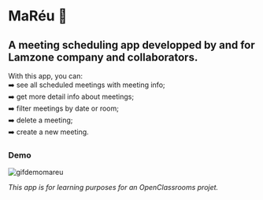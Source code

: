 # MaRéu 🤝

## A meeting scheduling app developped by and for Lamzone company and collaborators.

With this app, you can: <br />
➡️ see all scheduled meetings with meeting info; <br />
➡️ get more detail info about meetings; <br />
➡️ filter meetings by date or room; <br />
➡️ delete a meeting; <br />
➡️ create a new meeting. <br />

### Demo

![gifdemomareu](https://user-images.githubusercontent.com/96174269/213779937-9eca9854-1be7-4b8e-8c95-2e734d04f5d4.gif)

*This app is for learning purposes for an OpenClassrooms projet.*
